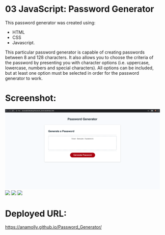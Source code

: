 # 03 JavaScript: Password Generator

This password generator was created using:
- HTML 
- CSS 
- Javascript. 


This particular password generator is capable of creating passwords between 8 and 128 characters. It also allows you to choose the criteria of the password by presenting you with character options (i.e. uppercase, lowercase, numbers and special characters). All options can be included, but at least one option must be selected in order for the password generator to work. 



# Screenshot:
![](Screenshot.png)
![](Screenshot2.png)
![](Screenshot3.png)
![](Screenshot4.png)



# Deployed URL:

https://anamolly.github.io/Password_Generator/
